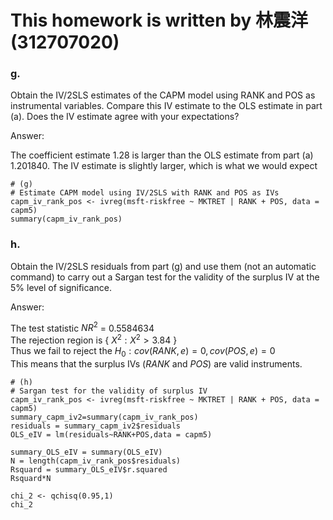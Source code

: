 
# This homework is written by 林震洋 (312707020)

### g.

Obtain the IV/2SLS estimates of the CAPM model using RANK and POS as instrumental variables. Compare this IV estimate to the OLS estimate in part (a). Does the IV estimate agree with your expectations?

Answer:

The coefficient estimate 1.28 is larger than the OLS estimate from part (a) 1.201840. The IV estimate is slightly larger, which is what we would expect

```{r}
# (g)
# Estimate CAPM model using IV/2SLS with RANK and POS as IVs
capm_iv_rank_pos <- ivreg(msft-riskfree ~ MKTRET | RANK + POS, data = capm5)
summary(capm_iv_rank_pos)
```


### h.

Obtain the IV/2SLS residuals from part (g) and use them (not an automatic command) to carry out a Sargan test for the validity of the surplus IV at the 5% level of significance.

Answer:

The test statistic $NR^2$ = 0.5584634\
The rejection region is { $X^2:X^2>3.84$ } \
Thus we fail to reject the $H_0:cov(RANK,e)=0 , cov(POS,e)=0$\
This means that the surplus IVs ($RANK$ and $POS$) are valid instruments.

```{r}
# (h)
# Sargan test for the validity of surplus IV
capm_iv_rank_pos <- ivreg(msft-riskfree ~ MKTRET | RANK + POS, data = capm5)
summary_capm_iv2=summary(capm_iv_rank_pos)
residuals = summary_capm_iv2$residuals
OLS_eIV = lm(residuals~RANK+POS,data = capm5)

summary_OLS_eIV = summary(OLS_eIV)
N = length(capm_iv_rank_pos$residuals)
Rsquard = summary_OLS_eIV$r.squared
Rsquard*N

chi_2 <- qchisq(0.95,1)
chi_2
```
